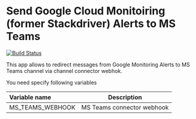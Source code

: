 # Send Google Cloud Monitoiring (former Stackdriver) Alerts to MS Teams
[![Build Status](https://travis-ci.org/pabloli84/sd_alerts_to_msteams.svg?branch=master)](https://travis-ci.org/pabloli84/sd_alerts_to_msteams)

This app allows to redirect messages from Google Monitoring Alerts to MS Teams channel via channel connector webhok.

You need specify following variables

| Variable name | Description |
|:--------------|-------------|
| MS_TEAMS_WEBHOOK | MS Teams connector webhook |